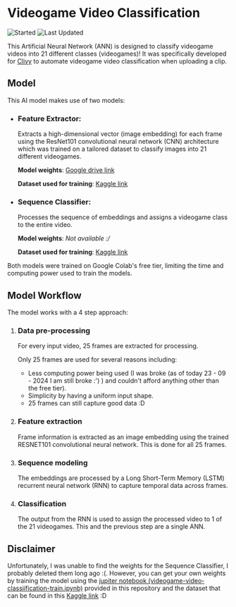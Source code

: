 # Videogame Video Classification
![Started](https://img.shields.io/badge/Started-Jul%202021-blue%20green.svg)
![Last Updated](https://img.shields.io/badge/Last%20Updated-Aug%202021-blue.svg?color=informational)

This Artificial Neural Network (ANN) is designed to classify videogame videos into 21 different classes (videogames)! It was specifically developed for [Clivy](https://github.com/juanmartin8a/Clivy) to automate videogame video classification when uploading a clip.

## Model
This AI model makes use of two models:
  - ### Feature Extractor:
    Extracts a high-dimensional vector (image embedding) for each frame using the ResNet101 convolutional neural network (CNN) architecture which was trained on a tailored dataset to classify images into 21 different videogames.
    
    **Model weights**: [Google drive link](https://drive.google.com/file/d/1pBWPHWTvzMKZa9pcByVRwIxGbFPWWzN0/view?usp=sharing)
    
    **Dataset used for training**: [Kaggle link](https://www.kaggle.com/datasets/juanmartinzabala/videogame-image-classification)
  - ### Sequence Classifier:
    Processes the sequence of embeddings and assigns a videogame class to the entire video.

    **Model weights**: *Not available :/*
    
     **Dataset used for training**: [Kaggle link](https://www.kaggle.com/datasets/juanmartinzabala/videogamesvideosdataset)

Both models were trained on Google Colab's free tier, limiting the time and computing power used to train the models.


## Model Workflow
The model works with a 4 step approach:
  1. ### Data pre-processing
      For every input video, 25 frames are extracted for processing.
  
      Only 25 frames are used for several reasons including:
        - Less computing power being used (I was broke (as of today 23 - 09 - 2024 I am still broke :') ) and couldn't afford anything other than the free tier).
        - Simplicity by having a uniform input shape.
        - 25 frames can still capture good data :D

  2. ### Feature extraction
      Frame information is extracted as an image embedding using the trained RESNET101 convolutional neural network. This is done for all 25 frames.

  3. ### Sequence modeling
      The embeddings are processed by a Long Short-Term Memory (LSTM) recurrent neural network (RNN) to capture temporal data across frames.

  4. ### Classification
      The output from the RNN is used to assign the processed video to 1 of the 21 videogames. This and the previous step are a single ANN.

## Disclaimer
Unfortunately, I was unable to find the weights for the Sequence Classifier, I probably deleted them long ago :(. However, you can get your own weights by training the model using the [jupiter notebook (videogame-video-classiification-train.ipynb)](https://github.com/juanmartin8a/Videogame-Video-Classification/blob/main/videogame-video-classiification-train.ipynb) provided in this repository and the dataset that can be found in this [Kaggle link](https://www.kaggle.com/datasets/juanmartinzabala/videogamesvideosdataset) :D
